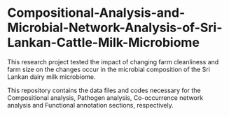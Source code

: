 # Compositional-Analysis-and-Microbial-Network-Analysis-of-Sri-Lankan-Cattle-Milk-Microbiome

This research project tested the impact of changing farm cleanliness and farm size on the changes 
occur in the microbial composition of the Sri Lankan dairy milk microbiome.

This repository contains the data files and codes necessary for the Compositional analysis,
Pathogen analysis, Co-occurrence network analysis and Functional annotation sections, 
respectively.

